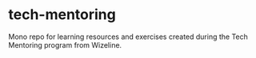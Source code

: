 # tech-mentoring
Mono repo for learning resources and exercises created during the Tech Mentoring program from Wizeline. 
